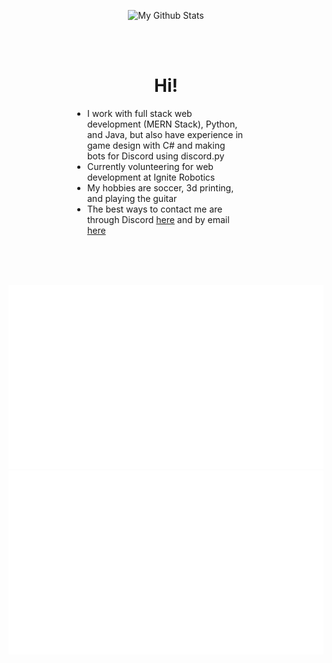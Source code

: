 
<p align="center">
  <img src="https://github-profile-trophy.vercel.app/?username=somebody4545&theme=darkhub&row=1&no-frame=true&no-bg=true" alt="My Github Stats"/>
</p>
<br>
<br>
<h1 align="center">Hi!</h1>
<ul style="padding-left: 25%; padding-right: 25%;">
 <li>I work with full stack web development (MERN Stack), Python, and Java, but also have experience in game design with C# and making bots for Discord using discord.py</li>
 <li>Currently volunteering for web development at Ignite Robotics</li>
 <li>My hobbies are soccer, 3d printing, and playing the guitar</li>
 <li>The best ways to contact me are through Discord <a href="https://discord.com/users/697913907528073296">here</a> and by email <a href="mailto:somebody.4545@outlook.com">here</a></li>
</ul>


<br>
<br>
<br>
<p align="center">
  <img src="https://raw.githubusercontent.com/somebody4545/github-stats-new/master/generated/overview.svg#gh-dark-mode-only" alt="My Github Stats"/>
  <img src="https://raw.githubusercontent.com/somebody4545/github-stats-new/master/generated/languages.svg#gh-dark-mode-only" alt="My Github Stats"/>
</p>
